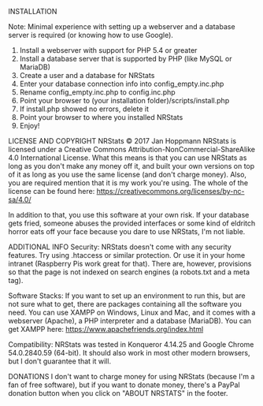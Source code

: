 INSTALLATION

Note: Minimal experience with setting up a webserver and a database server is required (or knowing how to use Google).

1. Install a webserver with support for PHP 5.4 or greater
2. Install a database server that is supported by PHP (like MySQL or MariaDB)
3. Create a user and a database for NRStats
4. Enter your database connection info into config_empty.inc.php
5. Rename config_empty.inc.php to config.inc.php
6. Point your browser to (your installation folder)/scripts/install.php
7. If install.php showed no errors, delete it
8. Point your browser to where you installed NRStats
9. Enjoy!

LICENSE AND COPYRIGHT
NRStats © 2017 Jan Hoppmann
NRStats is licensed under a Creative Commons Attribution-NonCommercial-ShareAlike 4.0 International License.
What this means is that you can use NRStats as long as you don't make any money off it, and built your own versions on top of it as long as you use the same license (and don't charge money).
Also, you are required mention that it is my work you're using.
The whole of the license can be found here: https://creativecommons.org/licenses/by-nc-sa/4.0/ 

In addition to that, you use this software at your own risk. If your database gets fried, someone abuses the provided interfaces or some kind of eldritch horror eats off your face because you dare to use NRStats, I'm not liable.

ADDITIONAL INFO
Security: 
NRStats doesn't come with any security features. Try using .htaccess or similar protection. Or use it in your home intranet (Raspberry Pis work great for that).
There are, however, provisions so that the page is not indexed on search engines (a robots.txt and a meta tag).

Software Stacks:
If you want to set up an environment to run this, but are not sure what to get, there are packages containing all the software you need.
You can use XAMPP on Windows, Linux and Mac, and it comes with a webserver (Apache), a PHP interpreter and a database (MariaDB). You can get XAMPP here: https://www.apachefriends.org/index.html

Compatibility:
NRStats was tested in Konqueror 4.14.25 and Google Chrome 54.0.2840.59 (64-bit). It should also work in most other modern browsers, but I don't guarantee that it will.

DONATIONS
I don't want to charge money for using NRStats (because I'm a fan of free software), but if you want to donate money, there's a PayPal donation button when you click on "ABOUT NRSTATS" in the footer.
